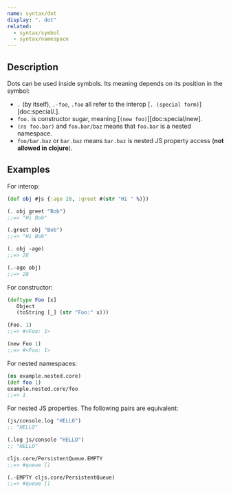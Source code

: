```yaml
---
name: syntax/dot
display: ". dot"
related:
  - syntax/symbol
  - syntax/namespace
---
```


## Description

Dots can be used inside symbols. Its meaning depends on its position in the symbol:

- `.` (by itself), `.-foo`, `.foo` all refer to the interop [`. (special form)`][doc:special/.].
- `foo.` is constructor sugar, meaning [`(new foo)`][doc:special/new].
- `(ns foo.bar)` and `foo.bar/baz` means that `foo.bar` is a nested namespace.
- `foo/bar.baz` or `bar.baz` means `bar.baz` is nested JS property access (__not allowed in clojure__).


## Examples

For interop:

```clj
(def obj #js {:age 28, :greet #(str "Hi " %)})

(. obj greet "Bob")
;;=> "Hi Bob"

(.greet obj "Bob")
;;=> "Hi Bob"

(. obj -age)
;;=> 28

(.-age obj)
;;=> 28
```

For constructor:

```clj
(deftype Foo [x]
   Object
   (toString [_] (str "Foo:" x)))

(Foo. 1)
;;=> #<Foo: 1>

(new Foo 1)
;;=> #<Foo: 1>
```

For nested namespaces:

```clj
(ns example.nested.core)
(def foo 1)
example.nested.core/foo
;;=> 1
```

For nested JS properties.  The following pairs are equivalent:

```clj
(js/console.log "HELLO")
;; "HELLO"

(.log js/console "HELLO")
;; "HELLO"
```

```clj
cljs.core/PersistentQueue.EMPTY
;;=> #queue []

(.-EMPTY cljs.core/PersistentQueue)
;;=> #queue []
```
